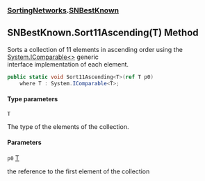 ### [SortingNetworks](SortingNetworks.md 'SortingNetworks').[SNBestKnown](SortingNetworks.SNBestKnown.md 'SortingNetworks.SNBestKnown')

## SNBestKnown.Sort11Ascending<T>(T) Method

Sorts a collection of 11 elements in ascending order using the [System.IComparable&lt;&gt;](https://docs.microsoft.com/en-us/dotnet/api/System.IComparable-1 'System.IComparable`1') generic  
interface implementation of each element.

```csharp
public static void Sort11Ascending<T>(ref T p0)
    where T : System.IComparable<T>;
```
#### Type parameters

<a name='SortingNetworks.SNBestKnown.Sort11Ascending_T_(T).T'></a>

`T`

The type of the elements of the collection.
#### Parameters

<a name='SortingNetworks.SNBestKnown.Sort11Ascending_T_(T).p0'></a>

`p0` [T](SortingNetworks.SNBestKnown.Sort11Ascending_T_(T).md#SortingNetworks.SNBestKnown.Sort11Ascending_T_(T).T 'SortingNetworks.SNBestKnown.Sort11Ascending<T>(T).T')

the reference to the first element of the collection
